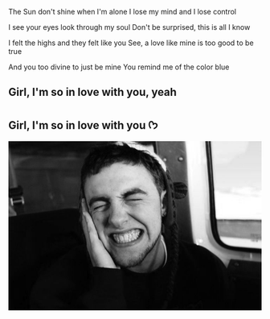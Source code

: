  The Sun don't shine when I'm alone
 I lose my mind and I lose control

 I see your eyes look through my soul
 Don't be surprised, this is all I know

 I felt the highs and they felt like you
 See, a love like mine is too good to be true

 And you too divine to just be mine
 You remind me of the color blue

## Girl, I'm so in love with you, yeah
## Girl, I'm so in love with you ᡣ𐭩

![image alt](https://github.com/the-divine-feminine/the-divine-feminine/blob/0388a558258f01bd555ba0de64d1fc1f037858c5/e93419a19892778f157250077e3ba279.jpg)
